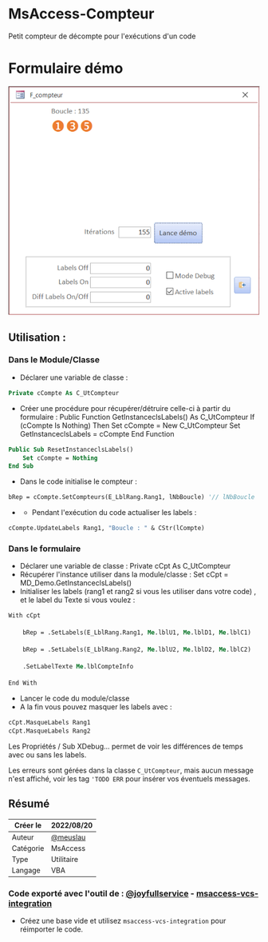 # MsAccess-Compteur
Petit compteur de décompte pour l'exécutions d'un code

# Formulaire démo
![Form Démo](docs/frmDemo.gif)

## Utilisation :
### Dans le Module/Classe
- Déclarer une variable de classe :
```vb
Private cCompte As C_UtCompteur
```
- Créer une procédure pour récupérer/détruire celle-ci à partir du formulaire :
Public Function GetInstanceclsLabels() As C_UtCompteur
    If (cCompte Is Nothing) Then Set cCompte = New C_UtCompteur
    Set GetInstanceclsLabels = cCompte
End Function
```vb
Public Sub ResetInstanceclsLabels()
    Set cCompte = Nothing
End Sub
```
- Dans le code initialise le compteur :
```vb
bRep = cCompte.SetCompteurs(E_LblRang.Rang1, lNbBoucle) '// lNbBoucle  : Record count ou autre.
```
- - Pendant l'exécution du code actualiser les labels :
```vb
cCompte.UpdateLabels Rang1, "Boucle : " & CStr(lCompte)
```
### Dans le formulaire
- Déclarer une variable de classe : Private cCpt As C_UtCompteur
- Récupérer l'instance utiliser dans la module/classe :
Set cCpt = MD_Demo.GetInstanceclsLabels()
- Initialiser les labels (rang1 et rang2 si vous les utiliser dans votre code) , et le label du Texte si vous voulez :
```vb
With cCpt

    bRep = .SetLabels(E_LblRang.Rang1, Me.lblU1, Me.lblD1, Me.lblC1)        '// Rang 1

    bRep = .SetLabels(E_LblRang.Rang2, Me.lblU2, Me.lblD2, Me.lblC2)        '// Rang 2

    .SetLabelTexte Me.lblCompteInfo

End With
```
- Lancer le code du module/classe
- A la fin vous pouvez masquer les labels avec :
```vb
cCpt.MasqueLabels Rang1
cCpt.MasqueLabels Rang2
```

Les Propriétés / Sub XDebug... permet de voir les différences de temps avec ou sans les labels.

Les erreurs sont gérées dans la classe `C_UtCompteur`, mais aucun message n'est affiché, voir les tag `'TODO ERR` pour insérer vos éventuels messages.

## Résumé

|   Créer le|   2022/08/20|
| - | - |
|   Auteur| [@meuslau](https://github.com/meuslaur)|
|   Catégorie|   MsAccess|
|   Type|   Utilitaire|
|   Langage|   VBA|

### Code exporté avec l'outil de : [@joyfullservice](https://github.com/joyfullservice) - [msaccess-vcs-integration](https://github.com/joyfullservice/msaccess-vcs-integration)

- Créez une base vide et utilisez `msaccess-vcs-integration` pour réimporter le code.

